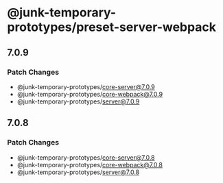 # @junk-temporary-prototypes/preset-server-webpack

## 7.0.9

### Patch Changes

- @junk-temporary-prototypes/core-server@7.0.9
- @junk-temporary-prototypes/core-webpack@7.0.9
- @junk-temporary-prototypes/server@7.0.9

## 7.0.8

### Patch Changes

- @junk-temporary-prototypes/core-server@7.0.8
- @junk-temporary-prototypes/core-webpack@7.0.8
- @junk-temporary-prototypes/server@7.0.8
